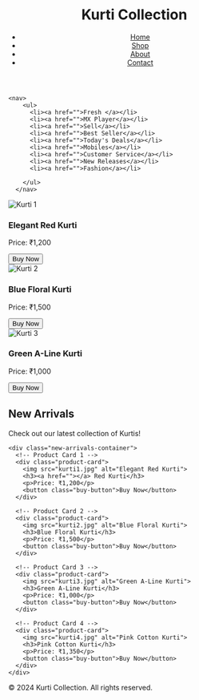 <!DOCTYPE html>
<html lang="en">
<head>
  <meta charset="UTF-8">
  <meta name="viewport" content="width=device-width, initial-scale=1.0">
  <meta http-equiv="X-UA-Compatible" content="ie=edge">
  <title>Kurti Collection</title>
  <link rel="stylesheet" href="homepagecss.css">
</head>
<body>
  <header>
    <div class="logo">
      <h1>Kurti Collection</h1>
    </div>
    <nav>
      <ul>
        <li><a href="homepage.html">Home</a></li>
        <li><a href="shop.html">Shop</a></li>
        <li><a href="about.html">About</a></li>
        <li><a href="contact.html">Contact</a></li>
      </ul>
    </nav>
  </header>

  <section class="hero">
    
    <nav>
        <ul>
          <li><a href="">Fresh </a></li>
          <li><a href="">MX Player</a></li>
          <li><a href="">Sell</a></li>
          <li><a href="">Best Seller</a></li>
          <li><a href="">Today's Deals</a></li>
          <li><a href="">Mobiles</a></li>
          <li><a href="">Customer Service</a></li>
          <li><a href="">New Releases</a></li>
          <li><a href="">Fashion</a></li>
          
        </ul>
      </nav>
  </section>

  <section class="product-gallery">
    <div class="product-card">
      <img src="kurti1.jpg" alt="Kurti 1">
      <h3>Elegant Red Kurti</h3>
      <p>Price: ₹1,200</p>
      <button class="buy-button">Buy Now</button>
    </div>
    <div class="product-card">
      <img src="kurti2.jpg" alt="Kurti 2">
      <h3>Blue Floral Kurti</h3>
      <p>Price: ₹1,500</p>
      <button class="buy-button">Buy Now</button>
    </div>
    <div class="product-card">
      <img src="kurti3.jpg" alt="Kurti 3">
      <h3>Green A-Line Kurti</h3>
      <p>Price: ₹1,000</p>
      <button class="buy-button">Buy Now</button>
    </div>
  </section>

  <!-- New Arrivals Section -->
<section class="new-arrivals">
    <h2>New Arrivals</h2>
    <p>Check out our latest collection of Kurtis!</p>
    
    <div class="new-arrivals-container">
      <!-- Product Card 1 -->
      <div class="product-card">
        <img src="kurti1.jpg" alt="Elegant Red Kurti">
        <h3><a href=""></a> Red Kurti</h3>
        <p>Price: ₹1,200</p>
        <button class="buy-button">Buy Now</button>
      </div>
  
      <!-- Product Card 2 -->
      <div class="product-card">
        <img src="kurti2.jpg" alt="Blue Floral Kurti">
        <h3>Blue Floral Kurti</h3>
        <p>Price: ₹1,500</p>
        <button class="buy-button">Buy Now</button>
      </div>
  
      <!-- Product Card 3 -->
      <div class="product-card">
        <img src="kurti3.jpg" alt="Green A-Line Kurti">
        <h3>Green A-Line Kurti</h3>
        <p>Price: ₹1,000</p>
        <button class="buy-button">Buy Now</button>
      </div>
  
      <!-- Product Card 4 -->
      <div class="product-card">
        <img src="kurti4.jpg" alt="Pink Cotton Kurti">
        <h3>Pink Cotton Kurti</h3>
        <p>Price: ₹1,350</p>
        <button class="buy-button">Buy Now</button>
      </div>
    </div>
  </section>
  

  <footer>
    <p>&copy; 2024 Kurti Collection. All rights reserved.</p>
  </footer>

  <script>
    // Example of adding a simple click event for the "Buy Now" button
document.querySelectorAll('.buy-button').forEach(button => {
  button.addEventListener('click', () => {
    alert('Added to cart!');
  });
});

  </script>
</body>
</html>
